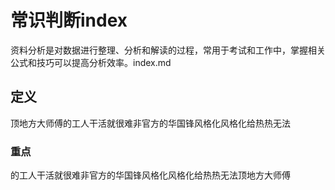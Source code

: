 # 常识判断index

资料分析是对数据进行整理、分析和解读的过程，常用于考试和工作中，掌握相关公式和技巧可以提高分析效率。index.md

## 定义

顶地方大师傅的工人干活就很难非官方的华国锋风格化风格化给热热无法

### 重点

的工人干活就很难非官方的华国锋风格化风格化给热热无法顶地方大师傅